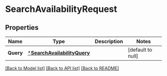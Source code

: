 # SearchAvailabilityRequest

## Properties

 Name      | Type                                                       | Description | Notes             
-----------|------------------------------------------------------------|-------------|-------------------
 **Query** | [***SearchAvailabilityQuery**](SearchAvailabilityQuery.md) |             | [default to null] 

[[Back to Model list]](../README.md#documentation-for-models) [[Back to API list]](../README.md#documentation-for-api-endpoints) [[Back to README]](../README.md)

